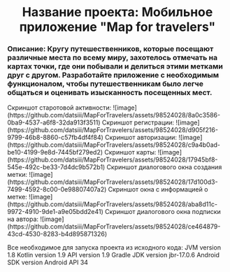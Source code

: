 <h1 align="center">Название проекта: Мобильное приложение "Map for travelers"</h1>
<h3>Описание: Кругу путешественников, которые посещают различные места по всему миру, захотелось отмечать на картах точки, где они побывали и делиться этими метками друг с другом. Разработайте приложение с необходимым функционалом, чтобы путешественникам было легче общаться и оценивать изысканность посещенных мест.</h3>
Скриншот старотовой активности:
![image](https://github.com/datsiii/MapForTravelers/assets/98524028/8a0c3586-0ba9-4537-a6f8-32da913f3511)
Скриншот регистрации:
![image](https://github.com/datsiii/MapForTravelers/assets/98524028/d905f216-9799-46b8-8860-c57fb4df4f84)
Скриншот авторизации:
![image](https://github.com/datsiii/MapForTravelers/assets/98524028/c9a4b0ad-be10-4199-9e8d-7445bf279ed2)
Скриншот карты:
![image](https://github.com/datsiii/MapForTravelers/assets/98524028/17945bf8-545e-492c-be33-7d4dc9b572b1)
Скриншот диалогового окна создания метки:
![image](https://github.com/datsiii/MapForTravelers/assets/98524028/17d100d3-7499-4592-8c00-0e98807407a2)
Скриншот окна с информацией о метке: 
![image](https://github.com/datsiii/MapForTravelers/assets/98524028/aba8d11c-9972-4910-9de1-a9e05bdd2e41)
Скриншот диалогового окна подписки на автора:
![image](https://github.com/datsiii/MapForTravelers/assets/98524028/ce464879-43cd-4530-8283-b4d895871326)

Все необходимое для запуска проекта из исходного кода:
JVM version 1.8
Kotlin version 1.9
API version 1.9
Gradle JDK version jbr-17.0.6
Android SDK version Android API 34
